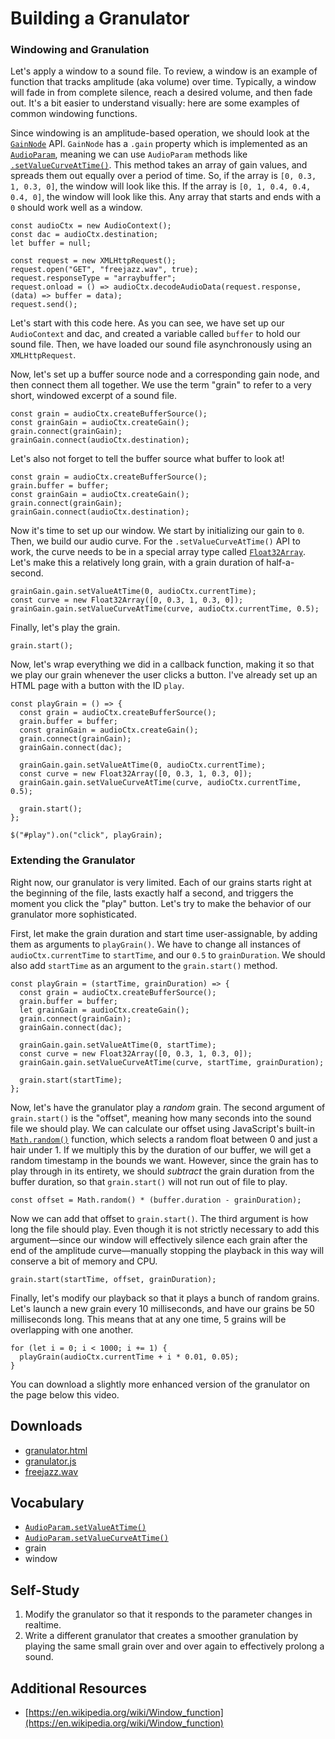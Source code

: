 # Building a Granulator

### Windowing and Granulation

Let's apply a window to a sound file.  To review, a window is an example of
function that tracks amplitude (aka volume) over time.  Typically, a window
will fade in from complete silence, reach a desired volume, and then fade out.
It's a bit easier to understand visually: here are some examples of common
windowing functions.

Since windowing is an amplitude-based operation, we should look at the
[`GainNode`](https://developer.mozilla.org/en-US/docs/Web/API/GainNode) API.
`GainNode` has a `.gain` property which is implemented as an
[`AudioParam`](https://developer.mozilla.org/en-US/docs/Web/API/AudioParam),
meaning we can use `AudioParam` methods like
[`.setValueCurveAtTime()`](https://developer.mozilla.org/en-US/docs/Web/API/AudioParam/setValueCurveAtTime).
This method takes an array of gain values, and spreads them out equally over a
period of time.  So, if the array is `[0, 0.3, 1, 0.3, 0]`, the window will
look like this.  If the array is `[0, 1, 0.4, 0.4, 0.4, 0]`, the window will
look like this.  Any array that starts and ends with a `0` should work well
as a window.

	const audioCtx = new AudioContext();
	const dac = audioCtx.destination;
	let buffer = null;
	
	const request = new XMLHttpRequest();
	request.open("GET", "freejazz.wav", true);
	request.responseType = "arraybuffer";
	request.onload = () => audioCtx.decodeAudioData(request.response, (data) => buffer = data);
	request.send();

Let's start with this code here.  As you can see, we have set up our
`AudioContext` and dac, and created a variable called `buffer` to hold our
sound file.  Then, we have loaded our sound file asynchronously using an
`XMLHttpRequest`.

Now, let's set up a buffer source node and a corresponding gain node, and then
connect them all together.  We use the term "grain" to refer to a very short,
windowed excerpt of a sound file.

	const grain = audioCtx.createBufferSource();
	const grainGain = audioCtx.createGain();
	grain.connect(grainGain);
	grainGain.connect(audioCtx.destination);

Let's also not forget to tell the buffer source what buffer to look at!

	const grain = audioCtx.createBufferSource();
	grain.buffer = buffer;
	const grainGain = audioCtx.createGain();
	grain.connect(grainGain);
	grainGain.connect(audioCtx.destination);

Now it's time to set up our window.  We start by initializing our gain to `0`.
Then, we build our audio curve.  For the `.setValueCurveAtTime()` API to work,
the curve needs to be in a special array type called
[`Float32Array`](https://developer.mozilla.org/en-US/docs/Web/JavaScript/Reference/Global_Objects/Float32Array).
Let's make this a relatively long grain, with a grain duration of
half-a-second.

	grainGain.gain.setValueAtTime(0, audioCtx.currentTime);
	const curve = new Float32Array([0, 0.3, 1, 0.3, 0]);
	grainGain.gain.setValueCurveAtTime(curve, audioCtx.currentTime, 0.5);

Finally, let's play the grain.

	grain.start();

Now, let's wrap everything we did in a callback function, making it so that we
play our grain whenever the user clicks a button.  I've already set up an HTML
page with a button with the ID `play`.

	const playGrain = () => {
	  const grain = audioCtx.createBufferSource();
	  grain.buffer = buffer;
	  const grainGain = audioCtx.createGain();
	  grain.connect(grainGain);
	  grainGain.connect(dac);
	
	  grainGain.gain.setValueAtTime(0, audioCtx.currentTime);
	  const curve = new Float32Array([0, 0.3, 1, 0.3, 0]);
	  grainGain.gain.setValueCurveAtTime(curve, audioCtx.currentTime, 0.5);
	
	  grain.start();
	};
	
	$("#play").on("click", playGrain);

### Extending the Granulator

Right now, our granulator is very limited.  Each of our grains starts right at
the beginning of the file, lasts exactly half a second, and triggers the moment
you click the "play" button.  Let's try to make the behavior of our granulator
more sophisticated.

First, let make the grain duration and start time user-assignable, by adding
them as arguments to `playGrain()`.  We have to change all instances of
`audioCtx.currentTime` to `startTime`, and our `0.5` to `grainDuration`.  We
should also add `startTime` as an argument to the `grain.start()` method.

	const playGrain = (startTime, grainDuration) => {
	  const grain = audioCtx.createBufferSource();
	  grain.buffer = buffer;
	  let grainGain = audioCtx.createGain();
	  grain.connect(grainGain);
	  grainGain.connect(dac);
	
	  grainGain.gain.setValueAtTime(0, startTime);
	  const curve = new Float32Array([0, 0.3, 1, 0.3, 0]);
	  grainGain.gain.setValueCurveAtTime(curve, startTime, grainDuration);
	
	  grain.start(startTime);
	};

Now, let's have the granulator play a *random* grain.  The second argument of
`grain.start()` is the "offset", meaning how many seconds into the sound file
we should play.  We can calculate our offset using JavaScript's built-in
[`Math.random()`](https://developer.mozilla.org/en-US/docs/Web/JavaScript/Reference/Global_Objects/Math/random)
function, which selects a random float between 0 and just a hair under 1.  If
we multiply this by the duration of our buffer, we will get a random timestamp
in the bounds we want.  However, since the grain has to play through in its
entirety, we should *subtract* the grain duration from the buffer duration, so
that `grain.start()` will not run out of file to play.

	const offset = Math.random() * (buffer.duration - grainDuration);

Now we can add that offset to `grain.start()`.  The third argument is how long
the file should play.  Even though it is not strictly necessary to add this
argument—since our window will effectively silence each grain after the end of
the amplitude curve—manually stopping the playback in this way will conserve a
bit of memory and CPU.

	grain.start(startTime, offset, grainDuration);

Finally, let's modify our playback so that it plays a bunch of random grains.
Let's launch a new grain every 10 milliseconds, and have our grains be 50
milliseconds long.  This means that at any one time, 5 grains will be
overlapping with one another.

	for (let i = 0; i < 1000; i += 1) {
	  playGrain(audioCtx.currentTime + i * 0.01, 0.05);
	}

You can download a slightly more enhanced version of the granulator on the page
below this video.


## Downloads

* [granulator.html](granulator.html)
* [granulator.js](granulator.js)
* [freejazz.wav](freejazz.wav)


## Vocabulary

- [`AudioParam.setValueAtTime()`](https://developer.mozilla.org/en-US/docs/Web/API/AudioParam/setValueAtTime)
- [`AudioParam.setValueCurveAtTime()`](https://developer.mozilla.org/en-US/docs/Web/API/AudioParam/setValueCurveAtTime)
- grain
- window


## Self-Study

1. Modify the granulator so that it responds to the parameter changes in
   realtime.
2. Write a different granulator that creates a smoother granulation by playing
   the same small grain over and over again to effectively prolong a sound.


## Additional Resources

- [https://en.wikipedia.org/wiki/Window_function](https://en.wikipedia.org/wiki/Window_function)
